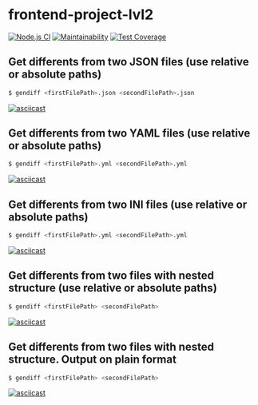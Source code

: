 # frontend-project-lvl2

[![Node.js CI](https://github.com/ggrelaxi/frontend-project-lvl2/workflows/Node.js%20CI/badge.svg)](https://github.com/ggrelaxi/frontend-project-lvl2/actions)
[![Maintainability](https://api.codeclimate.com/v1/badges/4988d97517a9c20c4fb4/maintainability)](https://codeclimate.com/github/ggrelaxi/frontend-project-lvl2/maintainability)
[![Test Coverage](https://api.codeclimate.com/v1/badges/4988d97517a9c20c4fb4/test_coverage)](https://codeclimate.com/github/ggrelaxi/frontend-project-lvl2/test_coverage)

## Get differents from two JSON files (use relative or absolute paths)
```sh
$ gendiff <firstFilePath>.json <secondFilePath>.json
```
[![asciicast](https://asciinema.org/a/337517.png)](https://asciinema.org/a/337517)


## Get differents from two YAML files (use relative or absolute paths)
```sh
$ gendiff <firstFilePath>.yml <secondFilePath>.yml
```
[![asciicast](https://asciinema.org/a/337988.png)](https://asciinema.org/a/337988)

## Get differents from two INI files (use relative or absolute paths)
```sh
$ gendiff <firstFilePath>.yml <secondFilePath>.yml
```
[![asciicast](https://asciinema.org/a/338023.png)](https://asciinema.org/a/338023)


## Get differents from two files with nested structure (use relative or absolute paths)
```sh
$ gendiff <firstFilePath> <secondFilePath>
```
[![asciicast](https://asciinema.org/a/340090.png)](https://asciinema.org/a/340090)

## Get differents from two files with nested structure. Output on plain format
```sh
$ gendiff <firstFilePath> <secondFilePath>
```
[![asciicast](https://asciinema.org/a/340158.png)](https://asciinema.org/a/340158)